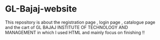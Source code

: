 # GL-Bajaj-website
This repository is about the registration page , login page , catalogue page and the cart of GL BAJAJ INSTITUTE OF TECHNOLOGY AND MANAGEMENT in which I used HTML and mainly focus on finishing !!
